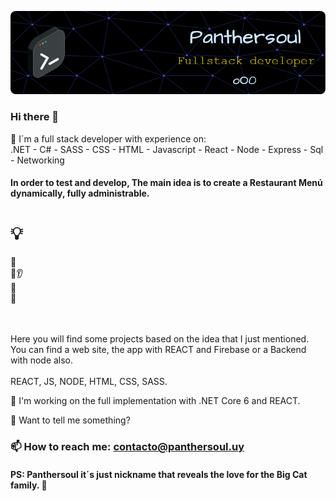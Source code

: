 ![Header](./img/github-header-image.png)
<!--
**Panthersoul/Panthersoul** is a ✨ _special_ ✨ repository because its `README.md` (this file) appears on your GitHub profile.

Here are some ideas to get you started:

- 🔭 I’m currently working on a few personal projects.
- 🌱 Always learning 
- 👯 I’m looking to collaborate on ...
- 🤔 I’m looking for help with ...
- 💬 Ask me about what you need.
- 📫 How to reach me: ...
- 😄 Pronouns: ...
- ⚡ Fun fact: ...
-->

### Hi there 👋
🔭 I´m a full stack developer with experience on:  <br />
 .NET - C# - SASS - CSS - HTML - Javascript - React - Node - Express - Sql - Networking <br/> 

 
 #### In order to test and develop, The main idea is to create a Restaurant Menú dynamically, fully administrable. <br />

  # 💡 
🎩<br />
👀👂<br />
👃<br />
👅<br />
<br />
<br />

Here you will find some projects based on the idea that I just mentioned. <br />
You can find a web site, the app with REACT and Firebase or a Backend with node also.<br />
<br />
REACT, JS, NODE, HTML, CSS, SASS. <br />

🌱 I'm working on the full implementation with .NET Core 6 and REACT.
 
💬 Want to tell me something?

### 📫 How to reach me: contacto@panthersoul.uy

#### PS: Panthersoul it´s just nickname that reveals the love for the Big Cat family. 🐆




